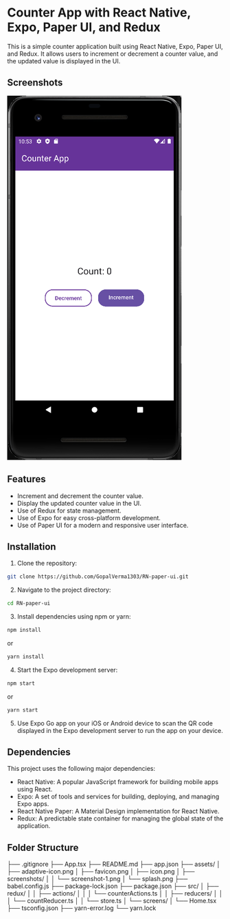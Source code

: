 # Counter App with React Native, Expo, Paper UI, and Redux

This is a simple counter application built using React Native, Expo, Paper UI, and Redux. It allows users to increment or decrement a counter value, and the updated value is displayed in the UI.

## Screenshots

![Counter App Screenshot 1](assets/screenshots/screenshot-1.png)

## Features

- Increment and decrement the counter value.
- Display the updated counter value in the UI.
- Use of Redux for state management.
- Use of Expo for easy cross-platform development.
- Use of Paper UI for a modern and responsive user interface.

## Installation

1. Clone the repository:
```bash
git clone https://github.com/GopalVerma1303/RN-paper-ui.git
```

2. Navigate to the project directory:

```bash
cd RN-paper-ui
```

3. Install dependencies using npm or yarn:
```bash
npm install
``` 
or
```bash
yarn install
``` 

4. Start the Expo development server:
```bash
npm start
``` 
or
```bash
yarn start
``` 


5. Use Expo Go app on your iOS or Android device to scan the QR code displayed in the Expo development server to run the app on your device.

## Dependencies

This project uses the following major dependencies:

- React Native: A popular JavaScript framework for building mobile apps using React.
- Expo: A set of tools and services for building, deploying, and managing Expo apps.
- React Native Paper: A Material Design implementation for React Native.
- Redux: A predictable state container for managing the global state of the application.

## Folder Structure
├── .gitignore
├── App.tsx
├── README.md
├── app.json
├── assets/
│  ├── adaptive-icon.png
│  ├── favicon.png
│  ├── icon.png
│  ├── screenshots/
│  │  └── screenshot-1.png
│  └── splash.png
├── babel.config.js
├── package-lock.json
├── package.json
├── src/
│  ├── redux/
│  │  ├── actions/
│  │  │  └── counterActions.ts
│  │  ├── reducers/
│  │  │  └── countReducer.ts
│  │  └── store.ts
│  └── screens/
│     └── Home.tsx
├── tsconfig.json
├── yarn-error.log
└── yarn.lock





